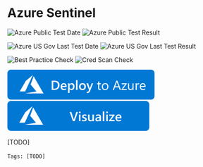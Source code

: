 # Azure Sentinel

![Azure Public Test Date](https://azurequickstartsservice.blob.core.windows.net/badges/101-azure-sentinel/PublicLastTestDate.svg)
![Azure Public Test Result](https://azurequickstartsservice.blob.core.windows.net/badges/101-azure-sentinel/PublicDeployment.svg)

![Azure US Gov Last Test Date](https://azurequickstartsservice.blob.core.windows.net/badges/101-azure-sentinel/FairfaxLastTestDate.svg)
![Azure US Gov Last Test Result](https://azurequickstartsservice.blob.core.windows.net/badges/101-azure-sentinel/FairfaxDeployment.svg)

![Best Practice Check](https://azurequickstartsservice.blob.core.windows.net/badges/101-azure-sentinel/BestPracticeResult.svg)
![Cred Scan Check](https://azurequickstartsservice.blob.core.windows.net/badges/101-azure-sentinel/CredScanResult.svg)

[![Deploy To Azure](https://raw.githubusercontent.com/Azure/azure-quickstart-templates/master/1-CONTRIBUTION-GUIDE/images/deploytoazure.svg?sanitize=true)](https://portal.azure.com/#create/Microsoft.Template/uri/https%3A%2F%2Fraw.githubusercontent.com%2FAzure%2Fazure-quickstart-templates%2Fmaster%2F101-azure-sentinel%2Fazuredeploy.json)
[![Visualize](https://raw.githubusercontent.com/Azure/azure-quickstart-templates/master/1-CONTRIBUTION-GUIDE/images/visualizebutton.svg?sanitize=true)](http://armviz.io/#/?load=https%3A%2F%2Fraw.githubusercontent.com%2FAzure%2Fazure-quickstart-templates%2Fmaster%2F101-azure-sentinel%2Fazuredeploy.json)

[TODO]

`Tags: [TODO]`
